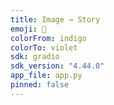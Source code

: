 ```yaml
---
title: Image → Story
emoji: 📖
colorFrom: indigo
colorTo: violet
sdk: gradio
sdk_version: "4.44.0"
app_file: app.py
pinned: false
---
```

